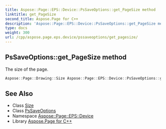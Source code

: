 ```yaml
---
title: Aspose::Page::EPS::Device::PsSaveOptions::get_PageSize method
linktitle: get_PageSize
second_title: Aspose.Page for C++
description: 'Aspose::Page::EPS::Device::PsSaveOptions::get_PageSize method. The size of the page in C++.'
type: docs
weight: 300
url: /cpp/aspose.page.eps.device/pssaveoptions/get_pagesize/
---
```

## PsSaveOptions::get_PageSize method


The size of the page.

```cpp
Aspose::Page::Drawing::Size Aspose::Page::EPS::Device::PsSaveOptions::get_PageSize() const
```

## See Also

* Class [Size](../../../aspose.page.drawing/size/)
* Class [PsSaveOptions](../)
* Namespace [Aspose::Page::EPS::Device](../../)
* Library [Aspose.Page for C++](../../../)
